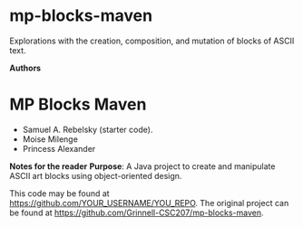 # mp-blocks-maven

Explorations with the creation, composition, and mutation of blocks of ASCII text.

**Authors**
# MP Blocks Maven
* Samuel A. Rebelsky (starter code).
* Moise Milenge
* Princess Alexander

**Notes for the reader**
   **Purpose**: A Java project to create and manipulate ASCII art blocks using object-oriented design.  

This code may be found at [<https://github.com/YOUR_USERNAME/YOU_REPO>](https://github.com/princess-d-alexander/Mini-Project-3). The original project can be found at <https://github.com/Grinnell-CSC207/mp-blocks-maven>.
